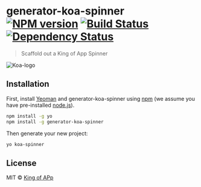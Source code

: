 # generator-koa-spinner [![NPM version][npm-image]][npm-url] [![Build Status][travis-image]][travis-url] [![Dependency Status][daviddm-image]][daviddm-url]
> Scaffold out a King of App Spinner


![Koa-logo](http://kingofapp.es/wp-content/uploads/2015/02/logoking-r1.png)

## Installation

First, install [Yeoman](http://yeoman.io) and generator-koa-spinner using [npm](https://www.npmjs.com/) (we assume you have pre-installed [node.js](https://nodejs.org/)).

```bash
npm install -g yo
npm install -g generator-koa-spinner
```

Then generate your new project:

```bash
yo koa-spinner
```

## License

MIT © [King of APp](https://github.com/KingofApp)


[npm-image]: https://badge.fury.io/js/generator-koa-spinner.svg
[npm-url]: https://npmjs.org/package/generator-koa-spinner
[travis-image]: https://travis-ci.org/KingofApp/generator-koa-spinner.svg?branch=master
[travis-url]: https://travis-ci.org/KingofApp/generator-koa-spinner
[daviddm-image]: https://david-dm.org/KingofApp/generator-koa-spinner.svg?theme=shields.io
[daviddm-url]: https://david-dm.org/KingofApp/generator-koa-spinner
